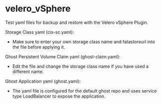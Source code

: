 # velero_vSphere
Test yaml files for backup and restore with the Velero vSphere Plugin. 

Storage Class yaml (cis-sc.yaml):
- Make sure to enter your own storage class name and fatastoreurl into the file before applying it. 

Ghost Persistent Volume Claim yaml (ghost-claim.yaml):
- Edit the file and change the storage class name if you have used a different name. 

Ghost Application yaml (ghost.yaml):
- The yaml file is configured for the default ghost repo and uses service type LoadBalancer to expose the application.
